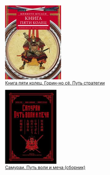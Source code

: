 ![](Книга%20пяти%20колец.%20Горин-но%20сё.%20Путь%20стратегии.jpg)  
[Книга пяти колец. Горин-но сё. Путь стратегии](Книга%20пяти%20колец.%20Горин-но%20сё.%20Путь%20стратегии.md)

![](Самураи.%20Путь%20воли%20и%20меча%20(сборник).jpg)  
[Самураи. Путь воли и меча (сборник)](Самураи.%20Путь%20воли%20и%20меча%20(сборник).md)
